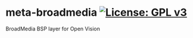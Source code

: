 meta-broadmedia [![License: GPL v3](https://img.shields.io/badge/License-GPLv3-blue.svg)](https://www.gnu.org/licenses/gpl-3.0)
===============
BroadMedia BSP layer for Open Vision
